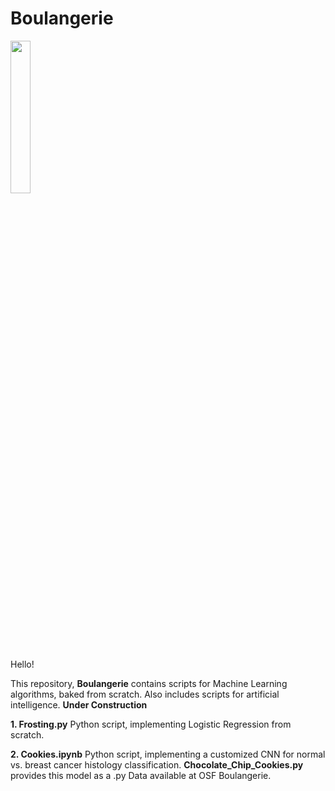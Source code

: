 # Boulangerie

<img src="https://user-images.githubusercontent.com/122175565/211167463-26e5dff8-a55d-4af6-8617-7e90895c0db3.jpg" width=25% height=25%>

Hello!

This repository, **Boulangerie** contains scripts for Machine Learning algorithms, baked from scratch. Also includes scripts for artificial intelligence. 
**Under Construction**

**1. Frosting.py** Python script, implementing Logistic Regression from scratch.

**2. Cookies.ipynb** Python script, implementing a customized CNN for normal vs. breast cancer histology classification. **Chocolate_Chip_Cookies.py** provides this model as a .py Data available at OSF Boulangerie.













